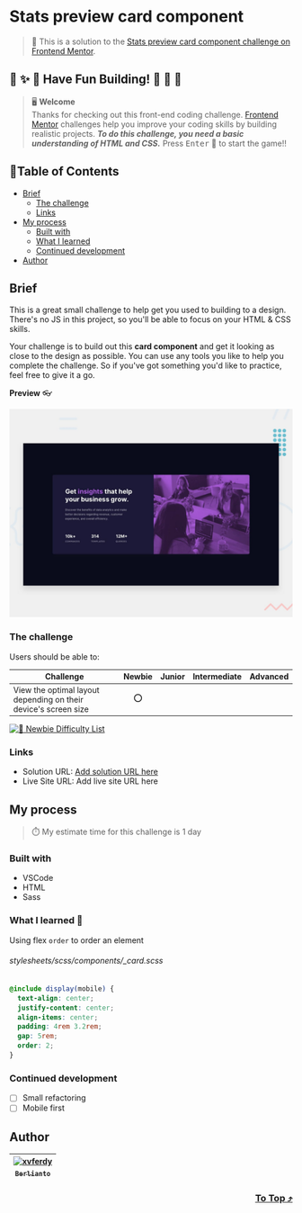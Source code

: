 # Stats preview card component

> 🔖 This is a solution to the [Stats preview card component challenge on Frontend Mentor](https://www.frontendmentor.io/challenges/stats-preview-card-component-8JqbgoU62).

## 🌈 ✨ 🎉 Have Fun Building! 🚀 🎊 🎈
> 🖥️ **Welcome** <br>
> Thanks for checking out this front-end coding challenge.
[Frontend Mentor](https://www.frontendmentor.io) challenges help you improve your coding skills by building realistic projects.
***To do this challenge, you need a basic understanding of HTML and CSS.*** Press <kbd>Enter</kbd> 🚀 to start the game!!

## 📍Table of Contents
- [Brief](#brief)
	- [The challenge](#the-challenge)
	- [Links](#links)
- [My process](#my-process)
	- [Built with](#built-with)
	- [What I learned](#what-i-learned-)
	- [Continued development](#continued-development)
- [Author](#author)

## Brief
This is a great small challenge to help get you used to building to a design. There's no JS in this project, so you'll be able to focus on your HTML & CSS skills.

Your challenge is to build out this **card component** and get it looking as close to the design as possible. You can use any tools you like to help you complete the challenge. So if you've got something you'd like to practice, feel free to give it a go.

**Preview** :eyeglasses:

![Design preview for the Stats preview card component coding challenge](./design/desktop-preview.jpg)

### The challenge 
Users should be able to:
  
| Challenge | Newbie | Junior | Intermediate | Advanced |
| --- | :---: | :---: | :---: | :---: |
| View the optimal layout depending on their device's screen size | ⭕ |  |  |  |

[![🐬 Newbie Difficulty List](https://img.shields.io/badge/Difficulty-Newbie-3F54A3?style=for-the-badge&logo=frontendmentor "Newbie Difficulty")](https://www.frontendmentor.io/challenges?difficulties=1)

### Links
- Solution URL: [Add solution URL here]()
- Live Site URL: Add live site URL here

## My process
> ⏱️ My estimate time for this challenge is 1 day
### Built with
- VSCode
- HTML
- Sass

### What I learned 🥳
Using flex `order` to order an element
###### stylesheets/scss/components/\_card.scss
```scss
@include display(mobile) {
  text-align: center;
  justify-content: center;
  align-items: center;
  padding: 4rem 3.2rem;
  gap: 5rem;
  order: 2;
}
```

### Continued development
- [ ] Small refactoring
- [ ] Mobile first

## Author
| [<img src="https://avatars.githubusercontent.com/u/47988956?v=4" alt="xvferdy" width="100px"/><br><sub><samp>Berlianto</samp></sub>](https://github.com/xvferdy)  |
|:---:|

<h3 align="right">
      <a href="#stats-preview-card-component">To Top ⤴️</a>
</h3>
